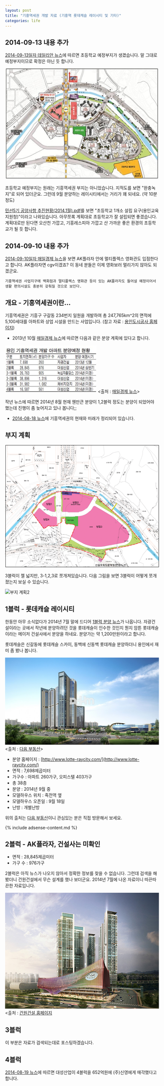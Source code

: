 ```yaml
---
layout: post
title: "기흥역세권 개발 자료 (기흥역 롯데캐슬 레이시티 및 기타)"
categories: life
---
```


## 2014-09-13 내용 추가

[2014-09-13일자 데일리안 뉴스][8]에 따르면 초등학교 예정부지가 생겼습니다. 말 그대로 예정부지이므로 확정은 아닌 듯 합니다.

![부지 계획](/images/posts/life/giheung-stat/elementary-school.jpg)

초등학교 예정부지는 원래는 기흥역세권 부지는 아니었습니다. 지적도를 보면 "완충녹지"로 되어 있더군요. 그런데 9월 분양하는 레이시티에서는 거리가 꽤 되네요. (약 10분 정도)

[민선5기 공양사항 추진현황(2014.1월).pdf][9]를 보면 "초등학교 1개소 설립 요구(용인교육지원청)"이라고 나와있습니다. 아무쪼록 계획대로 초등학교가 잘 설립되면 좋겠습니다. 계획대로만 된다면 오산천 가깝고, 기흥레스피아 가깝고 산 가까운 좋은 환경의 초등학교가 될 듯 합니다.

## 2014-09-10 내용 추가

[2014-09-10일자 매일경제 뉴스][10]을 보면 AK플라자 안에 멀티플렉스 영화관도 입점한다고 합니다. AK플라자면 cgv이겠죠? 이 동네 분들은 이제 영화보러 멀리가지 않아도 되겠군요.

    기흥역세권 사업지구에 백화점과 멀티플렉스 영화관 등이 있는 AK플라자도 들어설 예정이어서 생활 편의시설도 충분히 갖춰질 것으로 보인다.

## 개요 - 기흥역세권이란...

기흥역세권은 기흥구 구갈동 234번지 일원을 개발하여 총 247,765km^2의 면적에 5,100세대를 아파트와 상업 시설을 만드는 사업입니다. (참고 자료 : [용인도시공사 홈페이지][1])

- 2013년 10월 [매일경제 뉴스][2]에 따르면 다음과 같은 분양 계획에 있다고 합니다.

![분양 계획](/images/posts/life/giheung-stat/bunyang-plan.jpg)
<출처 : [매일경제 뉴스][2]>

작년 뉴스에 따르면 2014년 8월 현재 웬만큰 분양이 1,2블럭 정도는 분양이 되었어야 했는데 진행이 좀 늦어지고 있나 봅니다;;

- [2014-08-18 뉴스][7]에 기흥역세권의 현재와 미래가 정리되어 있습니다.

## 부지 계획

![부지 계획](/images/posts/life/giheung-stat/land-block.png)

3블럭이 젤 넓지만, 3-1,2,3로 쪼개져있습니다. 다음 그림을 보면 3블럭이 어떻게 쪼개졌는지 보실 수 있습니다.

![부지 계획2](/images/posts/life/giheung-stat/land-block2.png)

## 1블럭 - 롯데캐슬 레이시티

한동안 아무 소식없다가 2014년 7월 말에 드디어 [1블럭 분양 뉴스][3]가 나옵니다.
자광건설이라는 곳에서 작년에 분양하려던 것을 롯데캐슬이 인수한 것인지 뭔지 암튼 롯데캐슬이라는 메이저 건설사에서 분양을 하네요. 분양가는 약 1,200만원이라고 합니다.

롯데캐슬은 신갈동에 롯데캐슬 스카이, 동백에 신동백 롯데캐슬 분양하더니 용인에서 재미 좀 봤나 봅니다.

![1블럭 조감도](/images/posts/life/giheung-stat/1block-jogamdo.jpg)
<출처 : [다음 부동산][4]>

- 분양 홈페이지 : [http://www.lotte-raycity.com/](http://www.lotte-raycity.com/)
- 면적 : 7,698제곱미터
- 가구수 : 아파트 260가구, 오피스텔 403가구
- 총 38층
- 분양 : 2014년 9월 중
- 모델하우스 위치 : 죽전역 옆
- 모델하우스 오픈일 : 9월 18일
- 난방 : 개별난방

위의 출처는 [다음 부동산][4]이니 관심있는 분은 직접 방문해서 보세요.

{% include adsense-content.md %}

## 2블럭 - AK플라자, 건설사는 미확인

- 면적 : 28,845제곱미터
- 가구 수 : 976가구

2블럭은 아직 뉴스가 나오지 않아서 정확한 정보를 찾을 수 없습니다. 그런데 검색을 해 봤더니 건원건설에서 무슨 설계를 했나 보더군요. 2014년 7월에 나온 자료이니 따끈따끈한 자료입니다.

![2블럭 조감도](/images/posts/life/giheung-stat/2block-kunwon.jpg)
<출처 : [건원건설 홈페이지][5]


## 3블럭

이 부분은 자료가 검색되는데로 포스팅하겠습니다.

## 4블럭

[2014-08-19 뉴스][6]에 따르면 대성산업이 4블럭을 652억원에 (주)신영에게 매각했다고 합니다.

[1]: https://www.yonginlc.or.kr/business/city.do?sub=4_1
[2]: http://news.naver.com/main/read.nhn?mode=LSD&mid=sec&sid1=101&oid=009&aid=0003045281
[3]: http://news.naver.com/main/read.nhn?mode=LSD&mid=sec&oid=009&aid=0003266209&sid1=001
[4]: http://bunyang.realestate.daum.net/detail.php?viewType=Detail&build_dtl_cd=6005333&supp_cd=9006015
[5]: http://kunwon.com/board/perform.read.php?BBS_GUBUN=1&kind=2&SC_field1=&SC_field2=&SC_word=&page=1&BBS_IDX=395
[6]: http://www.nspna.com/news/?mode=view&newsid=97774
[7]: http://news.naver.com/main/read.nhn?mode=LSD&mid=sec&sid1=101&oid=015&aid=0003140443
[8]: http://news.naver.com/main/read.nhn?mode=LSD&mid=sec&sid1=101&oid=119&aid=0002039737
[9]: http://mayor.yongin.go.kr/down/%EB%AF%BC%EC%84%A05%EA%B8%B0_%EA%B3%B5%EC%95%BD%EC%82%AC%ED%95%AD_%EC%B6%94%EC%A7%84%ED%98%84%ED%99%A9(2014.1%EC%9B%94).pdf
[10]: http://news.naver.com/main/read.nhn?mode=LSD&mid=sec&sid1=101&oid=009&aid=0003299396
